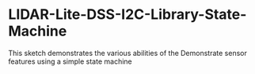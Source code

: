 LIDAR-Lite-DSS-I2C-Library-State-Machine
========================================

This sketch demonstrates the various abilities of the 
Demonstrate sensor features using a simple state machine
